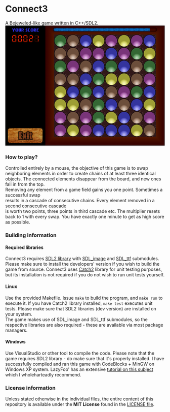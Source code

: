 # Connect3

A Bejeweled-like game written in C++/SDL2.
![A screenshot of ingame view of Connect3](Connect3.png)

### How to play?
Controlled entirely by a mouse, the objective of this game is to swap neighboring elements
in order to create chains of at least three identical objects. The connected elements disappear
from the board, and new ones fall in from the top.  
Removing any element from a game field gains you one point. Sometimes a successful swap  
results in a cascade of consecutive chains. Every element removed in a second consecutive cascade  
is worth two points, three points in third cascade etc. The multiplier resets back to 1 with every swap.
You have exactly one minute to get as high score as possible.

### Building information
#### Required libraries
Connect3 requires [SDL2 library](https://www.libsdl.org/download-2.0.php) with [SDL_image](https://www.libsdl.org/projects/SDL_image/) and [SDL_ttf](https://www.libsdl.org/projects/SDL_ttf/) submodules. Please make sure to install the developers' version if you wish to build the game from source.
Connect3 uses [Catch2](https://github.com/catchorg/Catch2) library for unit testing purposes, but its installation is not required if you do not wish to run unit tests yourself.
#### Linux
Use the provided Makefile. Issue `make` to build the program, and `make run` to execute it. If you have Catch2 library installed, `make test` executes unit tests.
Please make sure that SDL2 libraries (dev version) are installed on your system.  
The game makes use of SDL_image and SDL_ttf submodules, so the respective libraries are also required - these are available via most package managers.

#### Windows
Use VisualStudio or other tool to compile the code. Please note that the game requires SDL2 library - do make sure that it's properly installed. I have successfully compiled and ran this game
with CodeBlocks + MinGW on Windows XP system. LazyFoo' has an extensive [tutorial on this subject](http://lazyfoo.net/tutorials/SDL/01_hello_SDL/windows/codeblocks/index.php) which I wholeharteadly recommend.

 
### License information
Unless stated otherwise in the individual files,
the entire content of this repository is available under the **MIT License**
found in the [LICENSE file](LICENSE).

